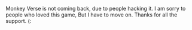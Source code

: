 Monkey Verse is not coming back, due to people hacking it. I am sorry to people who loved this game, But I have to move on. Thanks for all the support. (:
